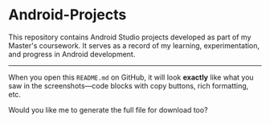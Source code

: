 # Android-Projects
This repository contains Android Studio projects developed as part of my Master's coursework. It serves as a record of my learning, experimentation, and progress in Android development.


---

When you open this `README.md` on GitHub, it will look **exactly** like what you saw in the screenshots—code blocks with copy buttons, rich formatting, etc.

Would you like me to generate the full file for download too?
